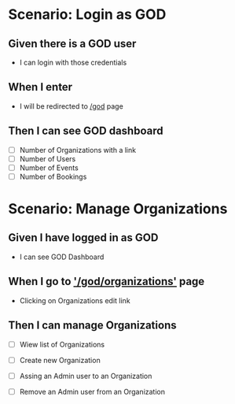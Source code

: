 # **Scenario:** Login as GOD
  ## **Given** there is a GOD user
  - I can login with those credentials
  ## **When** I enter
  - I will be redirected to [/god]() page 
  ## **Then** I can see GOD dashboard
  - [ ] Number of Organizations with a link
  - [ ] Number of Users
  - [ ] Number of Events
  - [ ] Number of Bookings

# **Scenario:** Manage Organizations 
  ## **Given** I have logged in as GOD
  - I can see GOD Dashboard
  ## **When** I go to ['/god/organizations']() page
  - Clicking on Organizations edit link
  ## **Then** I can manage Organizations
  - [ ] Wiew list of Organizations
  - [ ] Create new Organization
  - [ ] Assing an Admin user to an Organization
  - [ ] Remove an Admin user from an Organization

